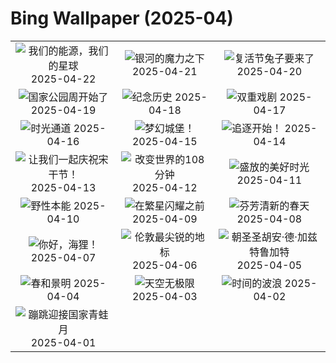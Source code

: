 # Bing Wallpaper (2025-04)

|  |  |  |
|:---:|:---:|:---:|
| ![](https://www.bing.com/th?id=OHR.YellowstoneSpring_ZH-CN2643482467_400x240.jpg "我们的能源，我们的星球") 2025-04-22 | ![](https://www.bing.com/th?id=OHR.JoshuaStars_ZH-CN1375098210_400x240.jpg "银河的魔力之下") 2025-04-21 | ![](https://www.bing.com/th?id=OHR.BunnyLove_ZH-CN1145897965_400x240.jpg "复活节兔子要来了") 2025-04-20 |
| ![](https://www.bing.com/th?id=OHR.ZionValley_ZH-CN0611524754_400x240.jpg "国家公园周开始了") 2025-04-19 | ![](https://www.bing.com/th?id=OHR.GoremeTurkey_ZH-CN0255739302_400x240.jpg "纪念历史") 2025-04-18 | ![](https://www.bing.com/th?id=OHR.EcuadorBird_ZH-CN3676173654_400x240.jpg "双重戏剧") 2025-04-17 |
| ![](https://www.bing.com/th?id=OHR.KachinaBridge_ZH-CN3333793502_400x240.jpg "时光通道") 2025-04-16 | ![](https://www.bing.com/th?id=OHR.CerezoEnFlor_ZH-CN2951543796_400x240.jpg "梦幻城堡！") 2025-04-15 | ![](https://www.bing.com/th?id=OHR.SpottedDolphins_ZH-CN1257100316_400x240.jpg "追逐开始！") 2025-04-14 |
| ![](https://www.bing.com/th?id=OHR.ThailandPagodas_ZH-CN1143878296_400x240.jpg "让我们一起庆祝宋干节！") 2025-04-13 | ![](https://www.bing.com/th?id=OHR.SpaceFlight_ZH-CN0927394503_400x240.jpg "改变世界的108分钟") 2025-04-12 | ![](https://www.bing.com/th?id=OHR.TulipsWindmill_ZH-CN0665142956_400x240.jpg "盛放的美好时光") 2025-04-11 |
| ![](https://www.bing.com/th?id=OHR.LittleFoxes_ZH-CN8622806156_400x240.jpg "野性本能") 2025-04-10 | ![](https://www.bing.com/th?id=OHR.BlueNaxos_ZH-CN7863097040_400x240.jpg "在繁星闪耀之前") 2025-04-09 | ![](https://www.bing.com/th?id=OHR.SpringDaffodils_ZH-CN6737270212_400x240.jpg "芬芳清新的春天") 2025-04-08 |
| ![](https://www.bing.com/th?id=OHR.BeaverDay_ZH-CN2889563041_400x240.jpg "你好，海狸！") 2025-04-07 | ![](https://www.bing.com/th?id=OHR.ShardLondon2025_ZH-CN0722863055_400x240.jpg "伦敦最尖锐的地标") 2025-04-06 | ![](https://www.bing.com/th?id=OHR.GaztelugatxeSunset_ZH-CN0553703567_400x240.jpg "朝圣圣胡安·德·加兹特鲁加特") 2025-04-05 |
| ![](https://www.bing.com/th?id=OHR.QingMingY25_ZH-CN9818431198_400x240.jpg "春和景明") 2025-04-04 | ![](https://www.bing.com/th?id=OHR.SaguaroRainbow_ZH-CN0139056375_400x240.jpg "天空无极限") 2025-04-03 | ![](https://www.bing.com/th?id=OHR.UtahBadlands_ZH-CN9174002963_400x240.jpg "时间的波浪") 2025-04-02 |
| ![](https://www.bing.com/th?id=OHR.TicanFrog_ZH-CN8949758487_400x240.jpg "蹦跳迎接国家青蛙月") 2025-04-01 |  |  |
